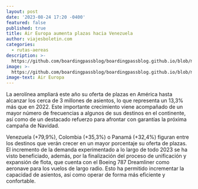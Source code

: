 ```yaml
---
layout: post
date: '2023-08-24 17:20 -0400'
featured: false
published: true
title: Air Europa aumenta plazas hacia Venezuela
author: viajesboletin.com
categories:
  - rutas-aereas
description: >-
  https://github.com/boardingpassblog/boardingpassblog.github.io/blob/main/assets/images/air_europa_bp.jpg?raw=true
image: >-
  https://github.com/boardingpassblog/boardingpassblog.github.io/blob/main/assets/images/air_europa_bp.jpg?raw=true
image-text: Air Europa
---
```

La aerolínea ampliará este año su oferta de plazas en América hasta alcanzar los cerca de 3 millones de asientos, lo que representa un 13,3% más que en 2022. Este importante crecimiento viene acompañado de un mayor número de frecuencias a algunos de sus destinos en el continente, así como de un destacado refuerzo para afrontar con garantías la próxima campaña de Navidad.

Venezuela (+79,9%), Colombia (+35,3%) o Panamá (+32,4%) figuran entre los destinos que verán crecer en un mayor porcentaje su oferta de plazas. El incremento de la demanda experimentado a lo largo de todo 2023 se ha visto beneficiado, además, por la finalización del proceso de unificación y expansión de flota, que cuenta con el Boeing 787 Dreamliner como aeronave para los vuelos de largo radio. Esto ha permitido incrementar la capacidad de asientos, así como operar de forma más eficiente y confortable.